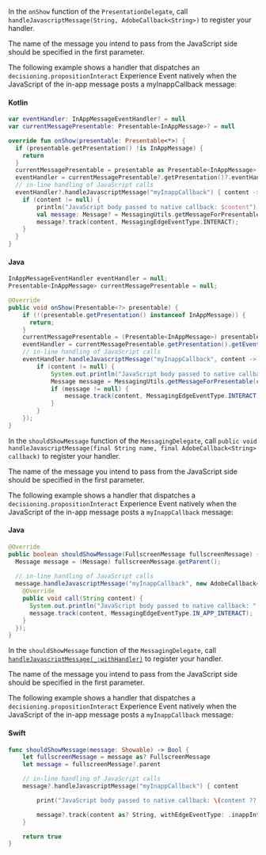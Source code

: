 <Variant platform="android3x" function="register" repeat="7"/>

In the `onShow` function of the `PresentationDelegate`, call `handleJavascriptMessage(String, AdobeCallback<String>)` to register your handler.

The name of the message you intend to pass from the JavaScript side should be specified in the first parameter.

The following example shows a handler that dispatches an `decisioning.propositionInteract` Experience Event natively when the JavaScript of the in-app message posts a myInappCallback message:

#### Kotlin

```kotlin
var eventHandler: InAppMessageEventHandler? = null
var currentMessagePresentable: Presentable<InAppMessage>? = null

override fun onShow(presentable: Presentable<*>) {
  if (presentable.getPresentation() !is InAppMessage) {
    return
  }
  currentMessagePresentable = presentable as Presentable<InAppMessage>
  eventHandler = currentMessagePresentable?.getPresentation()?.eventHandler
  // in-line handling of JavaScript calls
  eventHandler?.handleJavascriptMessage("myInappCallback") { content ->
    if (content != null) {
        println("JavaScript body passed to native callback: $content")
        val message: Message? = MessagingUtils.getMessageForPresentable(currentMessagePresentable)
        message?.track(content, MessagingEdgeEventType.INTERACT);
    }
  }
}
```

#### Java

```java
InAppMessageEventHandler eventHandler = null;
Presentable<InAppMessage> currentMessagePresentable = null;

@Override
public void onShow(Presentable<?> presentable) {
    if (!(presentable.getPresentation() instanceof InAppMessage)) {
      return;
    }
    currentMessagePresentable = (Presentable<InAppMessage>) presentable;
    eventHandler = currentMessagePresentable.getPresentation().getEventHandler();
    // in-line handling of JavaScript calls
    eventHandler.handleJavascriptMessage("myInappCallback", content -> {
        if (content != null) {
            System.out.println("JavaScript body passed to native callback: " + content);
            Message message = MessagingUtils.getMessageForPresentable(currentMessagePresentable);
            if (message != null) {
                message.track(content, MessagingEdgeEventType.INTERACT);
            }
        }
    });
}
```

<Variant platform="android2x" function="register" repeat="5"/>

In the `shouldShowMessage` function of the `MessagingDelegate`, call `public void handleJavascriptMessage(final String name, final AdobeCallback<String> callback)` to register your handler.

The name of the message you intend to pass from the JavaScript side should be specified in the first parameter.

The following example shows a handler that dispatches a `decisioning.propositionInteract` Experience Event natively when the JavaScript of the in-app message posts a `myInappCallback` message:

#### Java

```java
@Override
public boolean shouldShowMessage(FullscreenMessage fullscreenMessage) {
  Message message = (Message) fullscreenMessage.getParent();
  
  // in-line handling of JavaScript calls
  message.handleJavascriptMessage("myInappCallback", new AdobeCallback<String>() {
    @Override
    public void call(String content) {
      System.out.println("JavaScript body passed to native callback: " + content);
      message.track(content, MessagingEdgeEventType.IN_APP_INTERACT);
    }
  });
}
```

<Variant platform="ios" function="register" repeat="5"/>

In the `shouldShowMessage` function of the `MessagingDelegate`, call [`handleJavascriptMessage(_:withHandler)`](../../../public-classes/message.md#handlejavascriptmessage_withhandler) to register your handler.

The name of the message you intend to pass from the JavaScript side should be specified in the first parameter.

The following example shows a handler that dispatches a `decisioning.propositionInteract` Experience Event natively when the JavaScript of the in-app message posts a `myInappCallback` message:

#### Swift

```swift
func shouldShowMessage(message: Showable) -> Bool {    
    let fullscreenMessage = message as? FullscreenMessage
    let message = fullscreenMessage?.parent

    // in-line handling of JavaScript calls
    message?.handleJavascriptMessage("myInappCallback") { content

        print("JavaScript body passed to native callback: \(content ?? "empty")")

        message?.track(content as? String, withEdgeEventType: .inappInteract)
    }

    return true
}
```
